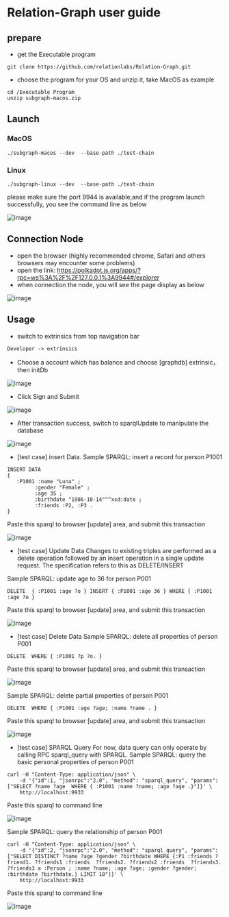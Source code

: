 # Relation-Graph user guide

## prepare
- get the Executable program 
```shell
git clone https://github.com/relationlabs/Relation-Graph.git
```
- choose the program for your OS and unzip it, take MacOS as example
```shell
cd /Executable Program
unzip subgraph-macos.zip
```
## Launch
### MacOS
```shell
./subgraph-macos --dev  --base-path ./test-chain
```
### Linux
```shell
./subgraph-linux --dev  --base-path ./test-chain
```
please make sure the port 9944 is available,and if the program launch successfully, you see the command line as below

![image](https://user-images.githubusercontent.com/91399393/176400350-874d2ebe-c01b-47af-9f3e-8fc7dcd17b7d.png)

## Connection Node
- open the browser (highly recommended chrome, Safari and others browsers may encounter some problems)
- open the link: https://polkadot.js.org/apps/?rpc=ws%3A%2F%2F127.0.0.1%3A9944#/explorer
- when connection the node, you will see the page display as below

![image](https://user-images.githubusercontent.com/91399393/176409173-c464e241-a6e5-4609-b9a6-21a61b37753f.png)


## Usage
- switch to extrinsics from top navigation bar
```shell 
Developer -> extrinsics
```
- Choose a account which has balance and choose [graphdb] extrinsic，then initDb

![image](https://user-images.githubusercontent.com/91399393/176415644-857882ac-5eda-43a5-8082-e985aa518bd9.png)

- Click Sign and Submit

![image](https://user-images.githubusercontent.com/91399393/176415961-9814c3f1-52dd-4215-a873-a2cf261a1fbb.png)

- After transaction success, switch to sparqlUpdate to manipulate the database

![image](https://user-images.githubusercontent.com/91399393/176416651-8318b78e-8373-4f70-9cff-7a83ad496c01.png)

- [test case] insert Data. 
Sample SPARQL: insert a record for person P1001
```
INSERT DATA
{
   :P1001 :name "Luna" ;
         :gender "Female" ;
         :age 35 ;
         :birthdate "1986-10-14"^^xsd:date ;
         :friends :P2, :P3 .
}
```
Paste this sparql to browser [update] area, and submit this transaction

![image](https://user-images.githubusercontent.com/91399393/176417734-9100574b-df72-4088-84dc-e1c65c6f937a.png)

- [test case] Update Data
Changes to existing triples are performed as a delete operation followed by an insert operation in a single update request. The specification refers to this as DELETE/INSERT

Sample SPARQL: update age to 36 for person P001

```
DELETE  { :P1001 :age ?o } INSERT { :P1001 :age 36 } WHERE { :P1001 :age ?o }
```
Paste this sparql to browser [update] area, and submit this transaction

![image](https://user-images.githubusercontent.com/91399393/176489974-5be46194-bd71-4d2a-abed-15bcd7b9ff26.png)
- [test case] Delete Data
Sample SPARQL: delete all properties of person P001
```
DELETE  WHERE { :P1001 ?p ?o. } 
```
Paste this sparql to browser [update] area, and submit this transaction

![image](https://user-images.githubusercontent.com/91399393/176491417-04c759b9-2f6a-4a26-be0d-aa23f51f64d6.png)

Sample SPARQL: delete partial properties of person P001

```
DELETE  WHERE { :P1001 :age ?age; :name ?name . } 
```
Paste this sparql to browser [update] area, and submit this transaction

![image](https://user-images.githubusercontent.com/91399393/176491911-fa8e9089-5c78-4054-929d-aed3f38099dc.png)

- [test case] SPARQL Query
For now, data query can only operate by calling RPC sparql_query with SPARQL.
Sample SPARQL: query the basic personal properties of person P001
```
curl -H "Content-Type: application/json" \
    -d '{"id":1, "jsonrpc":"2.0", "method": "sparql_query", "params": ["SELECT ?name ?age  WHERE { :P1001 :name ?name; :age ?age .}"]}' \
    http://localhost:9933
```
Paste this sparql to command line

![image](https://user-images.githubusercontent.com/91399393/176492690-0246ee9b-fe97-4bf3-a7fb-9cdfda8ee541.png)

Sample SPARQL: query the relationship of person P001
```
curl -H "Content-Type: application/json" \
    -d '{"id":2, "jsonrpc":"2.0", "method": "sparql_query", "params": ["SELECT DISTINCT ?name ?age ?gender ?birthdate WHERE {:P1 :friends ?friend1. ?friends1 :friends  ?friends2. ?friends2 :friends  ?friends3. ?friends3 a :Person ; :name ?name; :age ?age; :gender ?gender; :birthdate ?birthdate.} LIMIT 10"]}' \
    http://localhost:9933
```
Paste this sparql to command line

![image](https://user-images.githubusercontent.com/91399393/176493931-21f3f8e5-fffe-4e6c-83c2-93e4d717e003.png)

